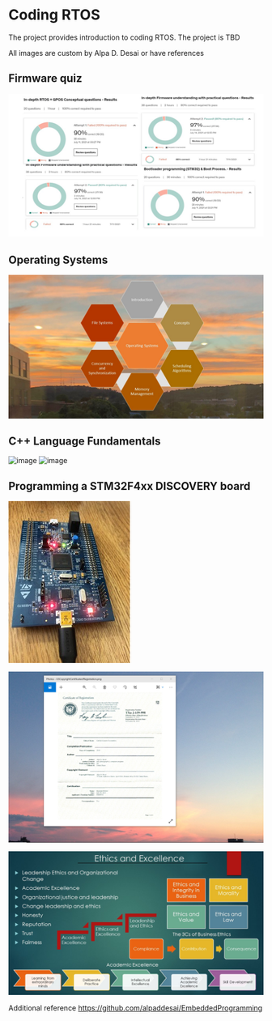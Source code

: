 # Coding RTOS

The project provides introduction to coding RTOS. The project is TBD

All images are custom by Alpa D. Desai or have references

## Firmware quiz
![image](FirmwareQuiz.jpg)

## Operating Systems
![image](OperatingSystems.JPG)

## C++ Language Fundamentals
![image](CplusplusDVCertificate.jpg)
![image](CertificateCplusplus.png)

## Programming a STM32F4xx DISCOVERY board
![image](ProgrammingBoard.jpg)

![image](USCopyrightCertificate.png)

![image](Ethics.jpg)

Additional reference https://github.com/alpaddesai/EmbeddedProgramming
